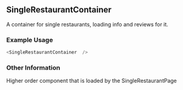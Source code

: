## SingleRestaurantContainer
A container for single restaurants, loading info and reviews for it.

### Example Usage

```js
<SingleRestaurantContainer  />
```

### Other Information
Higher order component that is loaded by the SingleRestaurantPage
